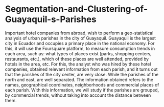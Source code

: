 # Segmentation-and-Clustering-of-Guayaquil-s-Parishes
Important hotel companies from abroad, wish to perform a geo-statistical analysis of urban parishes in the city of Guayaquil. Guayaquil is the largest city in Ecuador and occupies a primary place in the national economy. For this, it will use the Foursquare platform, to measure consumption trends in each area, such as: what types of places exist (parks, shopping centers, restaurants, etc.), which of these places are well attended, provided by hotels in the area, etc. For this, the analyst who was hired by these hotel companies, obtained relevant information from each parish, and it turns out that the parishes of the city center, are very close. While the parishes of the north and east, are well separated. The information obtained refers to the names, geographical coordinates, neighborhoods and commercial places of each parish. With this information, we will study if the parishes are grouped, by commercial trends, without taking into account the distance between them.
